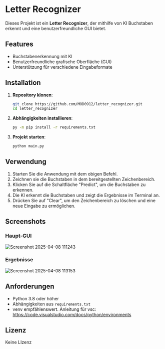# Letter Recognizer

Dieses Projekt ist ein **Letter Recognizer**, der mithilfe von KI Buchstaben erkennt und eine benutzerfreundliche GUI bietet.

## Features
- Buchstabenerkennung mit KI
- Benutzerfreundliche grafische Oberfläche (GUI)
- Unterstützung für verschiedene Eingabeformate

## Installation

1. **Repository klonen**:
    ```bash
    git clone https://github.com/MOD0912/letter_recognizer.git
    cd letter_recognizer
    ```

2. **Abhängigkeiten installieren**:
    ```bash
    py -m pip install -r requirements.txt
    ```

3. **Projekt starten**:
    ```bash
    python main.py
    ```

## Verwendung

1. Starten Sie die Anwendung mit dem obigen Befehl.
2. Zeichnen sie die Buchstaben in dem bereitgestellten Zeichenbereich.
3. Klicken Sie auf die Schaltfläche "Predict", um die Buchstaben zu erkennen.
4. Die KI erkennt die Buchstaben und zeigt die Ergebnisse im Terminal an.
5. Drücken Sie auf "Clear", um den Zeichenbereich zu löschen und eine neue Eingabe zu ermöglichen.	

## Screenshots

### Haupt-GUI
![Screenshot 2025-04-08 111243](https://github.com/user-attachments/assets/5f22c359-593a-42ff-a76b-c877641fdc68)

### Ergebnisse
![Screenshot 2025-04-08 113153](https://github.com/user-attachments/assets/e40a4414-87c8-42cb-88c6-ce571e8f0cc5)

## Anforderungen
- Python 3.8 oder höher
- Abhängigkeiten aus `requirements.txt`
- venv empfählenswert. Anleitung für vsc: https://code.visualstudio.com/docs/python/environments

## Lizenz
Keine LIzenz 
